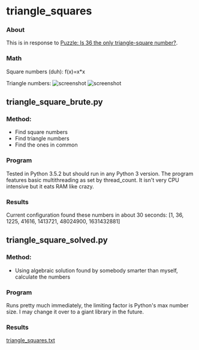 # triangle_squares

### About
This is in response to [Puzzle: Is 36 the only triangle-square number?](https://www.youtube.com/watch?v=Gh8h8MJFFdI).

### Math
Square numbers (duh):
f(x)=x*x

Triangle numbers:
![screenshot](https://upload.wikimedia.org/wikipedia/commons/thumb/1/1c/First_six_triangular_numbers.svg/220px-First_six_triangular_numbers.svg.png)
![screenshot](https://wikimedia.org/api/rest_v1/media/math/render/svg/25483dd341ee5ef3b10a6594c60d7366d4dffe8b)

## triangle_square_brute.py

### Method:
* Find square numbers
* Find triangle numbers
* Find the ones in common

### Program
Tested in Python 3.5.2 but should run in any Python 3 version. The program features basic multithreading as set by thread_count. It isn't very CPU intensive but it eats RAM like crazy.

### Results
Current configuration found these numbers in about 30 seconds:
[1, 36, 1225, 41616, 1413721, 48024900, 1631432881]

## triangle_square_solved.py

### Method:
* Using algebraic solution found by somebody smarter than myself, calculate the numbers

### Program
Runs pretty much immediately, the limiting factor is Python's max number size. I may change it over to a giant library in the future.

### Results
[triangle_squares.txt](https://github.com/jsheradin/triangle_squares/blob/master/triangle_squares.txt)
